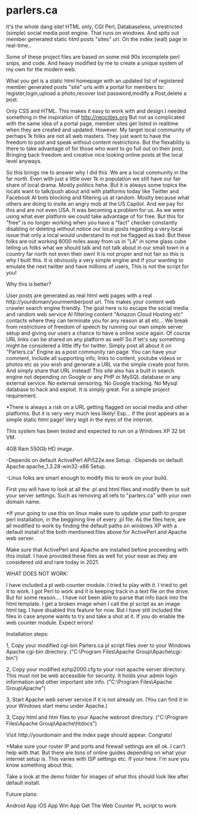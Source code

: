 # parlers.ca
It's the whole dang site! HTML only, CGI Perl, Databaseless,  unrestricted (simple) social media post engine. That runs on windows. And spits out member generated static html posts "sites" url. On the index (wall) page in real-time..

Some of these project files are based on some mid 90s incomplete perl snips, and code. And heavy modified by me to create a unique system of my own for the modern web.

What you get is a static html homepage with an updated list of registered member generated posts "site" urls with a portal for members to:  register,login,upload a photo,recover lost password,modify a Post,delete a post.

Only CSS and HTML. This makes it easy to work with and design.I needed something in the inspiration of http://neocities.org But not as complicated with the same idea of a portal page, member sites get listed in realtime when they are created and updated. However. My target local community of perhaps 1k folks are not all web masters. They just want to have the freedom to post and speak without content restrictions. But the flexability is there to take advantage of for those who want to go full out on their post. Bringing back freedom and creative nice looking online posts at the local level anyways. 

So this brings me to answer why I did this. We are a local community in the far north. Even with just a little over 1k in population we still have our fair share of local drama. Mostly politics hehe. But it is always some topics the locals want to talk/push about and with platforms today like Twitter and Facebook AI bots blocking and filtering us at random. Moslty because what others are doing to insite an angry mob at the US Capitol. And we pay for this and are not even USA. It was becoming a problem for us. As we were using what ever platform we could take advantage of for free. But this for "free" is no longer working when you have a "fact" checker constantly disabling or deleting without notice our local posts regarding a very local issue that only a local would understand to not be flagged as bad. But these folks are out working 8000 miles away from us in "LA" in some glass cube telling us folks what we should talk and not talk about in our small town in a country far north not even their own! It is not proper and not fair so this is why I built this. It is obviously a very simple engine and if your wanting to emulate the next twitter and have millions of users, This is not the script for you!

Why this is better?

User posts are generated as real html web pages with a real http://yourdomain/yourmemberpost url. This makes your content web crawler search engine friendly. The goal here is to escape the social media and random web service AI filtering content "Amazon Cloud Hosting etc" contacts where they can terminate you for any reason at all etc... We break from restrictions of freedom of speech by running our own simple server setup and giving our users a chance to have a online voice again. Of course URL links can be shared on any platform as well! So if let's say something might be considered a little iffy for twitter. Simply post all about it on "Parlers.ca" Engine as a post community ran page. You can have your comment, Include all supporting info, links to content, youtube videos or photos etc as you wish and generate a URL via the simple create post form. And simply share that URL instead! This site also has a built in search engine not depending on Google or any PHP or MySQL database or any external service. No external sensoring. No Google tracking. No Mysql database to hack and exploit. It is simply great. For a simple project requirement.

*There is always a risk on a URL getting flagged on social media and other platforms. But it is very very much less likely! Esp... if the post appears as a simple static html page! Very legit in the eyes of the internet. 

This system has been tested and expected to run on a Windows XP 32 bit VM.

4GB Ram
550Gb HD image.

-Depends on default ActivePerl APi522e.exe Setup.
-Depends on default Apache apache_1.3.28-win32-x86 Setup.

-Linux folks are smart enough to modify this to work on your build.

First you will have to look at all the .pl and html files and modify them to suit your server settings. Such as removing all refs to "parlers.ca" with your own domain name.

*If your going to use this on linux make sure to update your path to proper perl installation, in the beggining line of every .pl file. As the files here, are all modified to work by finding the default paths on windows XP with a default install of the both mentioned files above for ActivePerl and Apache web server.

Make sure that ActivePerl and Apache are installed before proceeding with this install. I have provided these files as well for your ease as they are considered old and rare today in 2021.

WHAT DOES NOT WORK:

I have included a pl web counter module. I tried to play with it. I tried to get it to work. I got Perl to work and it is keeping track in a text file on the drive. But for some reason.... I have not been able to parse that info back into the html template. I get a broken image when I call the pl script as an image html tag. I have disabled this feature for now. But I have still included the files in case anyone wants to try and take a shot at it. If you do enable the web counter module. Expect errors!


Installation steps:

1, Copy your modified cgi-bin Parlers.ca pl script files over to your Windows Apache cgi-bin directory. ("C:\Program Files\Apache Group\Apache\cgi-bin")

2, Copy your modified ezhp2000.cfg to your root apache server directory. This must not be web accessible for security. It holds your admin login information and other important site info. ("C:\Program Files\Apache Group\Apache")

3, Start Apache web server service if it is not already on. (You can find it in your Windows start menu under Apache.)

3, Copy html and htm files to your Apache webroot directory. ("C:\Program Files\Apache Group\Apache\htdocs")

Visit http://yourdomain and the index page should appear. Congrats!



*Make sure your router IP and ports and firewall settings are all ok. I can't help with that. But there are tons of online guides depending on what your internet setup is. This varies with ISP settings etc. If your here. I'm sure you know something about this.

Take a look at the demo folder for images of what this should look like after default install.

Future plans:

Android App
iOS App
Win App
Get The Web Counter PL script to work













